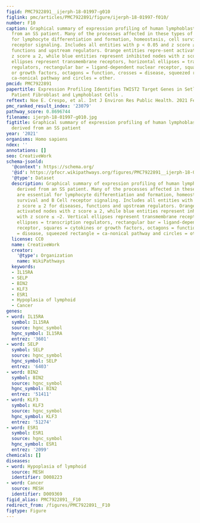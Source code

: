 ```yaml
---
figid: PMC7922891__ijerph-18-01997-g010
figlink: pmc/articles/PMC7922891/figure/ijerph-18-01997-f010/
number: F10
caption: Graphical summary of expression profiling of human lymphoblastoid cells derived
  from an SS patient. Many of the processes affected in these types of cells are essential
  for lymphocyte differentiation and formation, homeostasis, cell survival and B Cell
  receptor signaling. Includes all entities with p < 0.05 and z score ≥ 2 for diseases,
  functions and upstream regulators. Orange entities repre-sent activated nodes with
  z score ≥ 2, while blue entities represent inhibited nodes with z score ≤ −2. Vertical
  ellipses represent transmembrane receptors, horizontal ellipses = transcription
  regulators, rectangular bar = ligand-dependent nuclear receptor, squares = cytokines
  or growth factors, octagons = function, crosses = disease, squeezed rectangle =
  ca-nonical pathway and circles = other.
pmcid: PMC7922891
papertitle: Expression Profiling Identifies TWIST2 Target Genes in Setleis Syndrome
  Patient Fibroblast and Lymphoblast Cells .
reftext: Noe E. Crespo, et al. Int J Environ Res Public Health. 2021 Feb;18(4):1997.
pmc_ranked_result_index: '23079'
pathway_score: 0.8696744
filename: ijerph-18-01997-g010.jpg
figtitle: Graphical summary of expression profiling of human lymphoblastoid cells
  derived from an SS patient
year: '2021'
organisms: Homo sapiens
ndex: ''
annotations: []
seo: CreativeWork
schema-jsonld:
  '@context': https://schema.org/
  '@id': https://pfocr.wikipathways.org/figures/PMC7922891__ijerph-18-01997-g010.html
  '@type': Dataset
  description: Graphical summary of expression profiling of human lymphoblastoid cells
    derived from an SS patient. Many of the processes affected in these types of cells
    are essential for lymphocyte differentiation and formation, homeostasis, cell
    survival and B Cell receptor signaling. Includes all entities with p < 0.05 and
    z score ≥ 2 for diseases, functions and upstream regulators. Orange entities repre-sent
    activated nodes with z score ≥ 2, while blue entities represent inhibited nodes
    with z score ≤ −2. Vertical ellipses represent transmembrane receptors, horizontal
    ellipses = transcription regulators, rectangular bar = ligand-dependent nuclear
    receptor, squares = cytokines or growth factors, octagons = function, crosses
    = disease, squeezed rectangle = ca-nonical pathway and circles = other.
  license: CC0
  name: CreativeWork
  creator:
    '@type': Organization
    name: WikiPathways
  keywords:
  - IL15RA
  - SELP
  - BIN2
  - KLF3
  - ESR1
  - Hypoplasia of lymphoid
  - Cancer
genes:
- word: IL15RA
  symbol: IL15RA
  source: hgnc_symbol
  hgnc_symbol: IL15RA
  entrez: '3601'
- word: SELP
  symbol: SELP
  source: hgnc_symbol
  hgnc_symbol: SELP
  entrez: '6403'
- word: BIN2
  symbol: BIN2
  source: hgnc_symbol
  hgnc_symbol: BIN2
  entrez: '51411'
- word: KLF3
  symbol: KLF3
  source: hgnc_symbol
  hgnc_symbol: KLF3
  entrez: '51274'
- word: ESR1
  symbol: ESR1
  source: hgnc_symbol
  hgnc_symbol: ESR1
  entrez: '2099'
chemicals: []
diseases:
- word: Hypoplasia of lymphoid
  source: MESH
  identifier: D008223
- word: Cancer
  source: MESH
  identifier: D009369
figid_alias: PMC7922891__F10
redirect_from: /figures/PMC7922891__F10
figtype: Figure
---
```


